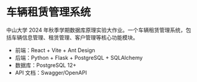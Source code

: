# 车辆租赁管理系统

中山大学 2024 年秋季学期数据库原理实验大作业。一个车辆租赁管理系统，包括车辆信息管理、租赁管理、客户管理等核心功能模块。

- 前端：React + Vite + Ant Design
- 后端：Python + Flask + PostgreSQL + SQLAlchemy
- 数据库：PostgreSQL 12+
- API 文档：Swagger/OpenAPI
